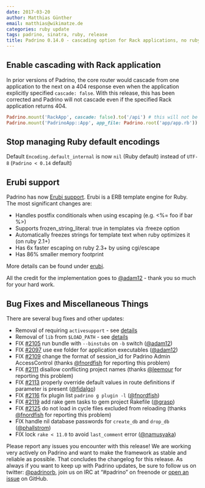 ```yaml
---
date: 2017-03-20
author: Matthias Günther
email: matthias@wikimatze.de
categories: ruby update
tags: padrino, sinatra, ruby, release
title: Padrino 0.14.0 - cascading option for Rack applications, no ruby default encodings, erubi support, bug fixes
---
```



## Enable cascading with Rack application

In prior versions of Padrino, the core router would cascade from one application to the next on a 404 response even when the application explicitly specified `cascade: false`. With this release, this has been corrected and Padrino will not cascade even if the specified Rack application returns 404.

```ruby
Padrino.mount('RackApp', cascade: false).to('/api') # this will not be cascaded even if returning 404.
Padrino.mount('PadrinoApp::App', app_file: Padrino.root('app/app.rb')).to('/')
```


## Stop managing Ruby default encodings

Default `Encoding.default_internal` is now `nil` (Ruby default) instead of `UTF-8` (`Padrino < 0.14` default)


## Erubi support

Padrino has now [Erubi support](https://github.com/jeremyevans/erubi "erubi support"). Erubi is a ERB template engine
for Ruby. The most significant changes are:


- Handles postfix conditionals when using escaping (e.g. <%= foo if bar %>)
- Supports frozen_string_literal: true in templates via :freeze option
- Automatically freezes strings for template text when ruby optimizes it (on ruby 2.1+)
- Has 6x faster escaping on ruby 2.3+ by using cgi/escape
- Has 86% smaller memory footprint


More details can be found under [erubi](https://github.com/jeremyevans/erubi#erubi "erubi").


All the credit for the implementation goes to [@adam12](https://github.com/padrino/padrino-framework/pull/2090) - thank
you so much for your hard work.


## Bug Fixes and Miscellaneous Things

There are several bug fixes and other updates:

- Removal of requiring `activesupport` - see [details](https://github.com/padrino/padrino-framework/issues/1971#issuecomment-257792761 "details")
- Removal of `lib` from `$LOAD_PATH` - see [details](https://github.com/padrino/padrino-framework/commit/365f23b5dcf69d72bfab7fb6dcbf4c82fe5d7945 "details")
- FIX [#2105](https://github.com/padrino/padrino-framework/pull/2105) run bundle with `--binstubs` on `-b` switch ([@adam12](https://github.com/adam12))
- FIX [#2097](https://github.com/padrino/padrino-framework/pull/2097) use exe folder for application executables ([@adam12](https://github.com/adam12))
- FIX [#2109](https://github.com/padrino/padrino-framework/pull/2109) change the format of session_id for Padrino Admin AccessControl (thanks [@fnordfish](https://github.com/fnordfish) for reporting this problem)
- FIX [#2111](https://github.com/padrino/padrino-framework/pull/2111) disallow conflicting project names (thanks [@leemour](https://github.com/leemour) for reporting this problem)
- FIX [#2113](https://github.com/padrino/padrino-framework/pull/2113) properly override default values in route definitions if parameter is present ([@fidalgo](https://github.com/fidalgo))
- FIX [#2116](https://github.com/padrino/padrino-framework/pull/2116) fix plugin list `padrino g plugin -l` ([@fnordfish](https://github.com/fnordfish))
- FIX [#2119](https://github.com/padrino/padrino-framework/pull/2119) add rake gem tasks to gem project Rakefile ([@grasp](https://github.com/grasp))
- FIX [#2125](https://github.com/padrino/padrino-framework/pull/2125) do not load in cycle files excluded from reloading (thanks [@fnordfish](https://github.com/fnordfish) for reporting this problem)
- FIX handle nil database passwords for `create_db` and `drop_db` ([@phallstrom](https://github.com/phallstrom))
- FIX lock `rake < 11.0` to avoid `last_comment` error ([@namusyaka](https://github.com/namusyaka))


Please report any issues you encounter with this release! We are working very actively on Padrino and want to make the framework as stable and reliable as possible. That concludes the changelog for this release. As always if you want to keep up with Padrino updates, be sure to follow us on twitter: [@padrinorb](http://twitter.com/padrinorb), join us on IRC at “#padrino” on freenode or [open an issue](https://github.com/padrino/padrino-framework/issues) on GitHub.
